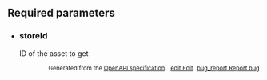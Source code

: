 <!--- This is a generated file, do not edit! -->
<!--- [START woosmap_http_parameters_storesstoreid] -->
<h2 id="required-parameters">Required parameters</h2>

-   <h3 id="storeid">storeId</h3>

    ID of the asset to get

<!---->




<p style="text-align: right; font-size: smaller;">Generated from the <a data-label="openapi-github" href="https://github.com/woosmap/openapi-specification" title="Woosmap OpenAPI Specification" class="external">OpenAPI specification</a>.
<a data-label="openapi-github-woosmap-http-parameters-storesstoreid" data-action="edit" style="margin-left: 5px;" href="https://github.com/woosmap/openapi-specification/tree/main/specification/parameters" title="Edit on GitHub"><span class="material-icons">edit</span> Edit</a>
<a data-label="openapi-github-woosmap-http-parameters-storesstoreid" data-action="bug" style="margin-left: 5px;" href="https://github.com/woosmap/openapi-specification/issues/new?assignees=&labels=type%3A+bug%2C+triage+me&template=bug_report.md&title=[parameters] Bug - /stores/{storeId}" title="File bug for parameters on GitHub"><span class="material-icons">bug_report</span> Report bug</a>
</p>

<!--- [END woosmap_http_parameters_storesstoreid] -->